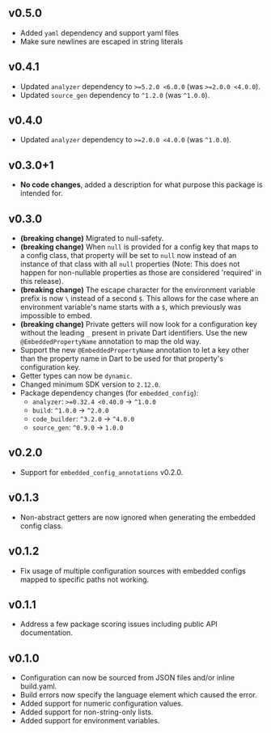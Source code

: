 ## v0.5.0
- Added `yaml` dependency and support yaml files
- Make sure newlines are escaped in string literals

## v0.4.1
- Updated `analyzer` dependency to `>=5.2.0 <6.0.0` (was `>=2.0.0 <4.0.0`).
- Updated `source_gen` dependency to `^1.2.0` (was `^1.0.0`).

## v0.4.0
- Updated `analyzer` dependency to `>=2.0.0 <4.0.0` (was `^1.0.0`).

## v0.3.0+1
- **No code changes**, added a description for what purpose this package is intended for.

## v0.3.0
- **(breaking change)** Migrated to null-safety.
- **(breaking change)** When `null` is provided for a config key that maps to a config class, that property will be set to `null` now instead of an instance of that class with all `null` properties (Note: This does not happen for non-nullable properties as those are considered 'required' in this release).
- **(breaking change)** The escape character for the environment variable prefix is now `\` instead of a second `$`. This allows for the case where an environment variable's name starts with a `$`, which previously was impossible to embed.
- **(breaking change)** Private getters will now look for a configuration key without the leading `_` present in private Dart identifiers. Use the new `@EmbeddedPropertyName` annotation to map the old way.
- Support the new `@EmbeddedPropertyName` annotation to let a key other than the property name in Dart to be used for that property's configuration key.
- Getter types can now be `dynamic`.
- Changed minimum SDK version to `2.12.0`.
- Package dependency changes (for `embedded_config`):
    - `analyzer`: `>=0.32.4 <0.40.0` -> `^1.0.0`
    - `build`: `^1.0.0` -> `^2.0.0`
    - `code_builder`: `^3.2.0` -> `^4.0.0`
    - `source_gen`: `^0.9.0` -> `1.0.0`

## v0.2.0
- Support for `embedded_config_annotations` v0.2.0.

## v0.1.3
- Non-abstract getters are now ignored when generating the embedded config class.

## v0.1.2
- Fix usage of multiple configuration sources with embedded configs mapped to specific paths not working.

## v0.1.1
- Address a few package scoring issues including public API documentation.

## v0.1.0
- Configuration can now be sourced from JSON files and/or inline build.yaml.
- Build errors now specify the language element which caused the error.
- Added support for numeric configuration values.
- Added support for non-string-only lists.
- Added support for environment variables.

